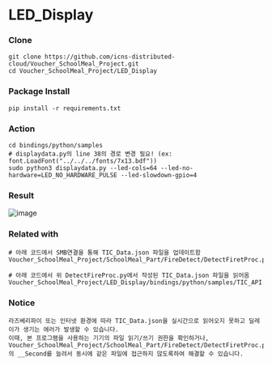 # LED_Display

### Clone

```
git clone https://github.com/icns-distributed-cloud/Voucher_SchoolMeal_Project.git
cd Voucher_SchoolMeal_Project/LED_Display
```

### Package Install

```
pip install -r requirements.txt
```

### Action

```
cd bindings/python/samples
# displaydata.py의 line 38의 경로 변경 필요! (ex: font.LoadFont("../../../fonts/7x13.bdf"))
sudo python3 displaydata.py --led-cols=64 --led-no-hardware=LED_NO_HARDWARE_PULSE --led-slowdown-gpio=4

```

### Result
![image](https://user-images.githubusercontent.com/70564639/209068191-5a7f557b-a98c-4da0-aab7-744ff9480da7.png)

### Related with
```
# 아래 코드에서 SMB연결을 통해 TIC_Data.json 파일을 업데이트함
Voucher_SchoolMeal_Project/SchoolMeal_Part/FireDetect/DetectFiretProc.py

# 아래 코드에서 위 DetectFireProc.py에서 작성된 TIC_Data.json 파일을 읽어옴
Voucher_SchoolMeal_Project/LED_Display/bindings/python/samples/TIC_API.py
```

### Notice
```
라즈베리파이 또는 인터넷 환경에 따라 TIC_Data.json을 실시간으로 읽어오지 못하고 딜레이가 생기는 에러가 발생할 수 있습니다.
이때, 본 프로그램을 사용하는 기기의 파일 읽기/쓰기 권한을 확인하거나,
Voucher_SchoolMeal_Project/SchoolMeal_Part/FireDetect/DetectFiretProc.py의 __Second를 늘려서 동시에 같은 파일에 접근하지 않도록하여 해결할 수 있습니다.
```
